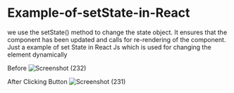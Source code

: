 # Example-of-setState-in-React
we use the setState() method to change the state object. It ensures that the component has been updated and calls for re-rendering of the component.
Just a example of set State in React Js which is used for changing the element dynamically

Before
![Screenshot (232)](https://user-images.githubusercontent.com/84621641/219968498-a7364900-ae7c-4281-b7ba-d0ec3331a5fc.png)

After Clicking Button
![Screenshot (231)](https://user-images.githubusercontent.com/84621641/219968446-17e80746-b5bc-4cbb-a4dc-1b2c01ef53e8.png)
